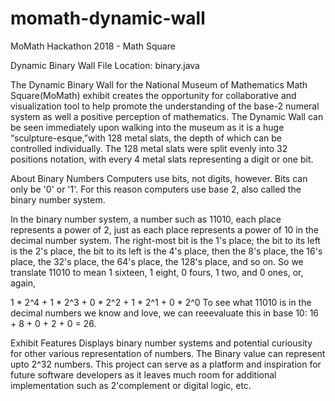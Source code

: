 # momath-dynamic-wall

MoMath Hackathon 2018 - Math Square

Dynamic Binary Wall
File Location: binary.java

The Dynamic Binary Wall for the National Museum of Mathematics Math Square(MoMath) exhibit creates the opportunity for collaborative and visualization tool to help promote the understanding of the base-2 numeral system as well a positive perception of mathematics. The Dynamic Wall can be seen immediately upon walking into the museum as it is a huge “sculpture-esque,”with 128 metal slats, the depth of which can be controlled individually. The 128 metal slats were split evenly into 32 positions notation, with every 4 metal slats representing a digit or one bit.

About Binary Numbers
Computers use bits, not digits, however. Bits can only be '0' or '1'. For this reason computers use base 2, also called the binary number system.

In the binary number system, a number such as 11010, each place represents a power of 2, just as each place represents a power of 10 in the decimal number system. The right-most bit is the 1's place; the bit to its left is the 2's place, the bit to its left is the 4's place, then the 8's place, the 16's place, the 32's place, the 64's place, the 128's place, and so on. So we translate 11010 to mean 1 sixteen, 1 eight, 0 fours, 1 two, and 0 ones, or, again,

1 * 2^4 + 1 * 2^3 + 0 * 2^2 + 1 * 2^1 + 0 * 2^0
To see what 11010 is in the decimal numbers we know and love, we can reeevaluate this in base 10: 16 + 8 + 0 + 2 + 0 = 26.

Exhibit Features
Displays binary number systems and potential curiousity for other various representation of numbers.
The Binary value can represent upto 2^32 numbers.
This project can serve as a platform and inspiration for future software developers as it leaves much room for additional implementation such as 2'complement or digital logic, etc.
